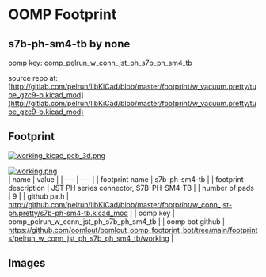 # OOMP Footprint  
## s7b-ph-sm4-tb  by none  
  
oomp key: oomp_pelrun_w_conn_jst_ph_s7b_ph_sm4_tb  
  
source repo at: [http://gitlab.com/pelrun/libKiCad/blob/master/footprint/w_vacuum.pretty/tube_gzc9-b.kicad_mod](http://gitlab.com/pelrun/libKiCad/blob/master/footprint/w_vacuum.pretty/tube_gzc9-b.kicad_mod)  
## Footprint  
  
[![working_kicad_pcb_3d.png](working_kicad_pcb_3d_600.png)](working_kicad_pcb_3d.png)  
  
[![working.png](working_600.png)](working.png)  
| name | value | 
| --- | --- | 
| footprint name | s7b-ph-sm4-tb | 
| footprint description | JST PH series connector, S7B-PH-SM4-TB | 
| number of pads | 9 | 
| github path | http://github.com/pelrun/libKiCad/blob/master/footprint/w_conn_jst-ph.pretty/s7b-ph-sm4-tb.kicad_mod | 
| oomp key | oomp_pelrun_w_conn_jst_ph_s7b_ph_sm4_tb | 
| oomp bot github | https://github.com/oomlout/oomlout_oomp_footprint_bot/tree/main/footprints/pelrun_w_conn_jst_ph_s7b_ph_sm4_tb/working | 
## Images  
